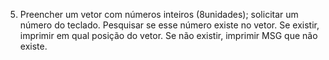 05. Preencher um vetor com números inteiros (8unidades); solicitar um número do teclado. Pesquisar se esse número existe no vetor. Se existir, imprimir em qual posição do vetor. Se não existir, imprimir MSG que não existe.
